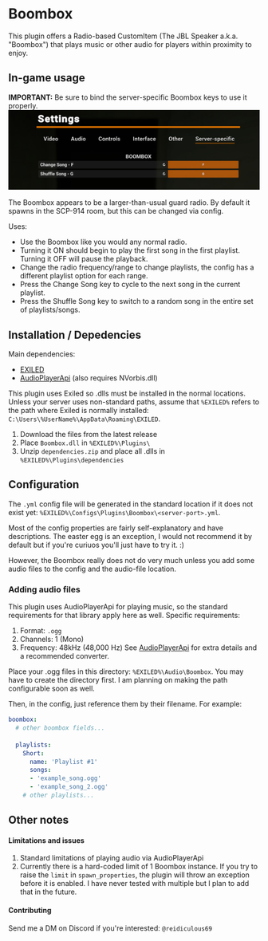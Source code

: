 # Boombox

This plugin offers a Radio-based CustomItem (The JBL Speaker a.k.a. "Boombox") that plays music or other audio for players within proximity to enjoy.

## In-game usage

**IMPORTANT:** Be sure to bind the server-specific Boombox keys to use it properly.
![Server-specific settings](./keybind-settings.png)

The Boombox appears to be a larger-than-usual guard radio. By default it spawns in the SCP-914 room, but this can be changed via config. 

Uses:
- Use the Boombox like you would any normal radio.
- Turning it ON should begin to play the first song in the first playlist. Turning it OFF will pause the playback. 
- Change the radio frequency/range to change playlists, the config has a different playlist option for each range. 
- Press the Change Song key to cycle to the next song in the current playlist. 
- Press the Shuffle Song key to switch to a random song in the entire set of playlists/songs.

## Installation / Depedencies

Main dependencies:
- [EXILED](https://github.com/ExMod-Team/EXILED)
- [AudioPlayerApi](https://github.com/Killers0992/AudioPlayerApi) (also requires NVorbis.dll)

This plugin uses Exiled so .dlls must be installed in the normal locations. Unless your server uses non-standard paths, assume that `%EXILED%` refers to the path where Exiled is normally installed: `C:\Users\%UserName%\AppData\Roaming\EXILED`.
1. Download the files from the latest release
1. Place `Boombox.dll` in `%EXILED%\Plugins\`
1. Unzip `dependencies.zip` and place all .dlls in `%EXILED%\Plugins\dependencies`

## Configuration

The `.yml` config file will be generated in the standard location if it does not exist yet: `%EXILED%\Configs\Plugins\Boombox\<server-port>.yml`.

Most of the config properties are fairly self-explanatory and have descriptions. The easter egg is an exception, I would not recommend it by default but if you're curiuos you'll just have to try it. :)

However, the Boombox really does not do very much unless you add some audio files to the config and the audio-file location.

### Adding audio files

This plugin uses AudioPlayerApi for playing music, so the standard requirements for that library apply here as well. Specific requirements:
1. Format: `.ogg`
1. Channels: 1 (Mono)
1. Frequency: 48kHz (48,000 Hz)
See [AudioPlayerApi](https://github.com/Killers0992/AudioPlayerApi) for extra details and a recommended converter.

Place your .ogg files in this directory: `%EXILED%\Audio\Boombox`. You may have to create the directory first. I am planning on making the path configurable soon as well.

Then, in the config, just reference them by their filename. For example:
```yml
boombox:
  # other boombox fields...

  playlists:
    Short:
      name: 'Playlist #1'
      songs:
      - 'example_song.ogg'
      - 'example_song_2.ogg'
    # other playlists...
```

## Other notes

#### Limitations and issues

1. Standard limitations of playing audio via AudioPlayerApi
1. Currently there is a hard-coded limit of 1 Boombox instance. If you try to raise the `limit` in `spawn_properties`, the plugin will throw an exception before it is enabled. I have never tested with multiple but I plan to add that in the future.

#### Contributing

Send me a DM on Discord if you're interested: `@reidiculous69`